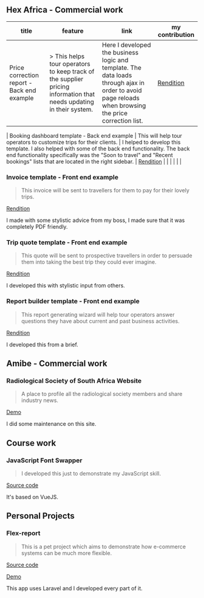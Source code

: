 ## Hex Africa - Commercial work

|  title | feature  |  link |  my contribution |
|---|---|---|---|
| Price correction report - Back end example | > This helps tour operators to keep track of the supplier pricing information that needs updating in their system. | Here I developed the business logic and template. The data loads through ajax in order to avoid page reloads when browsing the price correction list. | <a href="price-correction-report/">Rendition</a> |

| Booking dashboard template - Back end example | This will help tour operators to customize trips for their clients. | I helped to develop this template. I also helped with some of the back end functionality. The back end functionality specifically was the "Soon to travel" and  "Recent bookings" lists that are located in the right sidebar. | <a href="booking-dashboard-template/">Rendition</a> |
|   |   |   |   |





### Invoice template - Front end example
> This invoice will be sent to travellers for them to pay for their lovely trips.

<a href="invoice-template/">Rendition</a>

I made with some stylistic advice from my boss, I made sure that it was completely PDF friendly.

### Trip quote template - Front end example
> This quote will be sent to prospective travellers in order to persuade them into taking the best trip they could ever imagine.

<a href="quote-template/">Rendition</a>

I developed this with stylistic input from others.

### Report builder template - Front end example
> This report generating wizard will help tour operators answer questions they have about current and past business activities.

<a href="report-builder/">Rendition</a>

I developed this from a brief.

## Amibe - Commercial work

### Radiological Society of South Africa Website
> A place to profile all the radiological society members and share industry news.

<a href="https://rssa.co.za/">Demo</a>

I did some maintenance on this site.

## Course work 

### JavaScript Font Swapper
> I developed this just to demonstrate my JavaScript skill.

<a href="https://github.com/ivan006/font-picker-pigeon">Source code</a>

It's based on VueJS.


## Personal Projects

### Flex-report
> This is a pet project which aims to demonstrate how e-commerce systems can be much more flexible.

<a href="https://github.com/ivan006/Flexi-merce-SQL-DB-Production">Source code</a>

<a href="http://harmonyville.net">Demo</a>


This app uses Laravel and I developed every part of it.


